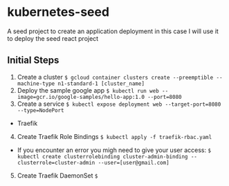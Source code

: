 # kubernetes-seed
A seed project to create an application deployment in this case I will use it to deploy the seed react project

## Initial Steps

1. Create a cluster
`$ gcloud container clusters create --preemptible --machine-type n1-standard-1 [cluster_name]`
2. Deploy the sample google app
`$ kubectl run web --image=gcr.io/google-samples/hello-app:1.0 --port=8080`
3. Create a service
`$ kubectl expose deployment web --target-port=8080 --type=NodePort`
- Traefik
4. Create Traefik Role Bindings
`$ kubectl apply -f traefik-rbac.yaml`
  * If you encounter an error you migh need to give your user access: `$ kubectl create clusterrolebinding cluster-admin-binding --clusterrole=cluster-admin --user=[user@gmail.com]`
5. Create Traefik DaemonSet
`$ `